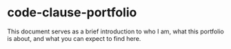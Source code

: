 # code-clause-portfolio
This document serves as a brief introduction to who I am, what this portfolio is about, and what you can expect to find here.
